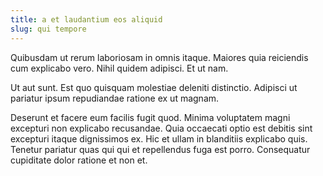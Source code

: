 ```yaml
---
title: a et laudantium eos aliquid
slug: qui tempore
---
```


Quibusdam ut rerum laboriosam in omnis itaque. Maiores quia reiciendis cum explicabo vero. Nihil quidem adipisci. Et ut nam.

Ut aut sunt. Est quo quisquam molestiae deleniti distinctio. Adipisci ut pariatur ipsum repudiandae ratione ex ut magnam.

Deserunt et facere eum facilis fugit quod. Minima voluptatem magni excepturi non explicabo recusandae. Quia occaecati optio est debitis sint excepturi itaque dignissimos ex. Hic et ullam in blanditiis explicabo quis. Tenetur pariatur quas qui qui et repellendus fuga est porro. Consequatur cupiditate dolor ratione et non et.
